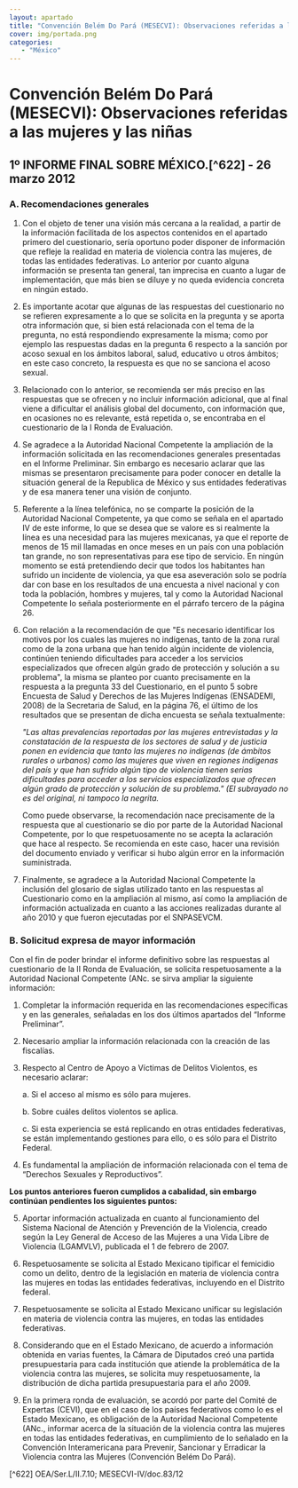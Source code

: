 ```yaml
---
layout: apartado
title: "Convención Belém Do Pará (MESECVI): Observaciones referidas a las mujeres y las niñas"
cover: img/portada.png
categories:
   - "México"
---
```

# Convención Belém Do Pará (MESECVI): Observaciones referidas a las mujeres y las niñas

## 1º INFORME FINAL SOBRE MÉXICO.[^622] - 26 marzo 2012

### A. Recomendaciones generales

1. Con el objeto de tener una visión más cercana a la realidad, a partir de
la información facilitada de los aspectos contenidos en el apartado primero
del cuestionario, sería oportuno poder disponer de información que refleje
la realidad en materia de violencia contra las mujeres, de todas las
entidades federativas. Lo anterior por cuanto alguna información se
presenta tan general, tan imprecisa en cuanto a lugar de implementación,
que más bien se diluye y no queda evidencia concreta en ningún estado.

2. Es importante acotar que algunas de las respuestas del cuestionario no
se refieren expresamente a lo que se solicita en la pregunta y se aporta
otra información que, si bien está relacionada con el tema de la pregunta,
no está respondiendo expresamente la misma; como por ejemplo las respuestas
dadas en la pregunta 6 respecto a la sanción por acoso sexual en los
ámbitos laboral, salud, educativo u otros ámbitos; en este caso concreto,
la respuesta es que no se sanciona el acoso sexual.

3. Relacionado con lo anterior, se recomienda ser más preciso en las
respuestas que se ofrecen y no incluir información adicional, que al final
viene a dificultar el análisis global del documento, con información que,
en ocasiones no es relevante, está repetida o, se encontraba en el
cuestionario de la I Ronda de Evaluación.

4. Se agradece a la Autoridad Nacional Competente la ampliación de la
información solicitada en las recomendaciones generales presentadas en el
Informe Preliminar. Sin embargo es necesario aclarar que las mismas se
presentaron precisamente para poder conocer en detalle la situación general
de la Republica de México y sus entidades federativas y de esa manera tener
una visión de conjunto.

5. Referente a la línea telefónica, no se comparte la posición de la
Autoridad Nacional Competente, ya que como se señala en el apartado IV de
este informe, lo que se desea que se valore es si realmente la línea es una
necesidad para las mujeres mexicanas, ya que el reporte de menos de 15 mil
llamadas en once meses en un país con una población tan grande, no son
representativas para ese tipo de servicio. En ningún momento se está
pretendiendo decir que todos los habitantes han sufrido un incidente de
violencia, ya que esa aseveración solo se podría dar con base en los
resultados de una encuesta a nivel nacional y con toda la población,
hombres y mujeres, tal y como la Autoridad Nacional Competente lo señala
posteriormente en el párrafo tercero de la página 26.

6. Con relación a la recomendación de que "Es necesario identificar los
motivos por los cuales las mujeres no indígenas, tanto de la zona rural
como de la zona urbana que han tenido algún incidente de violencia,
continúen teniendo dificultades para acceder a los servicios especializados
que ofrecen algún grado de protección y solución a su problema", la misma
se planteo por cuanto precisamente en la respuesta a la pregunta 33 del
Cuestionario, en el punto 5 sobre Encuesta de Salud y Derechos de las
Mujeres Indígenas (ENSADEMI, 2008) de la Secretaria de Salud, en la página
76, el último de los resultados que se presentan de dicha encuesta se
señala textualmente:

	_"Las altas prevalencias reportadas por las mujeres entrevistadas y la
	constatación de la respuesta de los sectores de salud y de justicia
	ponen en evidencia que tanto las mujeres no indígenas (de ámbitos
	rurales o urbanos) como las mujeres que viven en regiones indígenas
	del país y que han sufrido algún tipo de violencia tienen serias
	dificultades para acceder a los servicios especializados que ofrecen
	algún grado de protección y solución de su problema." (El subrayado no
	es del original, ni tampoco la negrita._

	Como puede observarse, la recomendación nace precisamente de la respuesta
	que al cuestionario se dio por parte de la Autoridad Nacional Competente,
	por lo que respetuosamente no se acepta la aclaración que hace al respecto.
	Se recomienda en este caso, hacer una revisión del documento enviado y
	verificar si hubo algún error en la información suministrada.

7. Finalmente, se agradece a la Autoridad Nacional Competente la inclusión
del glosario de siglas utilizado tanto en las respuestas al Cuestionario
como en la ampliación al mismo, así como la ampliación de información
actualizada en cuanto a las acciones realizadas durante al año 2010 y que
fueron ejecutadas por el SNPASEVCM.

### B. Solicitud expresa de mayor información

Con el fin de poder brindar el informe definitivo sobre las respuestas al
cuestionario de la II Ronda de Evaluación, se solicita respetuosamente a la
Autoridad Nacional Competente (ANc. se sirva ampliar la siguiente
información:

1. Completar la información requerida en las recomendaciones específicas y
en las generales, señaladas en los dos últimos apartados del “Informe
Preliminar”.

2. Necesario ampliar la información relacionada con la creación de las
fiscalías.

3. Respecto al Centro de Apoyo a Víctimas de Delitos Violentos, es
necesario aclarar:

	a. Si el acceso al mismo es sólo para mujeres.

	b. Sobre cuáles delitos violentos se aplica.

	c. Si esta experiencia se está replicando en otras entidades federativas,
	se están implementando gestiones para ello, o es sólo para el Distrito
	Federal.

4. Es fundamental la ampliación de información relacionada con el tema de
“Derechos Sexuales y Reproductivos”.

**Los puntos anteriores fueron cumplidos a cabalidad, sin embargo continúan
pendientes los siguientes puntos:**

5. Aportar información actualizada en cuanto al funcionamiento del Sistema
Nacional de Atención y Prevención de la Violencia, creado según la Ley
General de Acceso de las Mujeres a una Vida Libre de Violencia (LGAMVLV),
publicada el 1 de febrero de 2007.

6. Respetuosamente se solicita al Estado Mexicano tipificar el femicidio
como un delito, dentro de la legislación en materia de violencia contra las
mujeres en todas las entidades federativas, incluyendo en el Distrito
federal.

7. Respetuosamente se solicita al Estado Mexicano unificar su legislación
en materia de violencia contra las mujeres, en todas las entidades
federativas.

8. Considerando que en el Estado Mexicano, de acuerdo a información
obtenida en varias fuentes, la Cámara de Diputados creó una partida
presupuestaria para cada institución que atiende la problemática de la
violencia contra las mujeres, se solicita muy respetuosamente, la
distribución de dicha partida presupuestaria para el año 2009.

9. En la primera ronda de evaluación, se acordó por parte del Comité de
Expertas (CEVI), que en el caso de los países federativos como lo es el
Estado Mexicano, es obligación de la Autoridad Nacional Competente (ANc.,
informar acerca de la situación de la violencia contra las mujeres en todas
las entidades federativas, en cumplimiento de lo señalado en la Convención
Interamericana para Prevenir, Sancionar y Erradicar la Violencia contra las
Mujeres (Convención Belém Do Pará).



[^622] OEA/Ser.L/II.7.10; MESECVI-IV/doc.83/12
